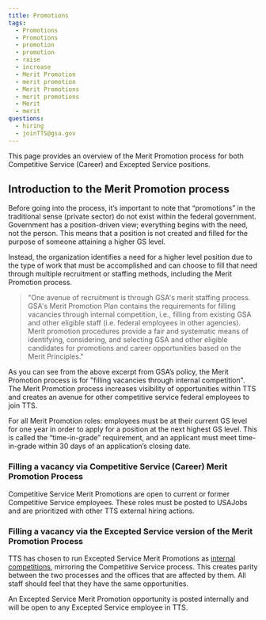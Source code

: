 ```yaml
---
title: Promotions
tags:
  - Promotions
  - Promotions
  - promotion
  - promotion
  - raise
  - increase
  - Merit Promotion
  - merit promotion
  - Merit Promotions
  - merit promotions
  - Merit
  - merit
questions:
  - hiring
  - joinTTS@gsa.gov
---
```


This page provides an overview of the Merit Promotion process for both Competitive Service (Career) and Excepted Service positions.

## Introduction to the Merit Promotion process

Before going into the process, it’s important to note that “promotions” in the traditional sense (private sector) do not exist within the federal government.
Government has a position-driven view; everything begins with the need, not the person. This means that a position is not created and filled for the purpose of someone attaining a higher GS level. 

Instead, the organization identifies a need for a higher level position due to the type of work that must be accomplished and can choose to fill that need through multiple recruitment or staffing methods, including the Merit Promotion process.

> "One avenue of recruitment is through GSA's merit staffing process. GSA's Merit Promotion Plan contains the requirements for filling vacancies through internal competition, i.e., filling from existing GSA and other eligible staff (i.e. federal employees in other agencies). Merit promotion procedures provide a fair and systematic means of identifying, considering, and selecting GSA and other eligible candidates for promotions and career opportunities based on the Merit Principles."

As you can see from the above excerpt from GSA’s policy, the Merit Promotion process is for "filling vacancies through internal competition". The Merit Promotion process increases visibility of opportunities within TTS and creates an avenue for other competitive service federal employees to join TTS.

For all Merit Promotion roles: employees must be at their current GS level for one year in order to apply for a position at the next highest GS level. This is called the “time-in-grade” requirement, and an applicant must meet time-in-grade within 30 days of an application’s closing date. 

### Filling a vacancy via Competitive Service (Career) Merit Promotion Process

Competitive Service Merit Promotions are open to current or former Competitive Service employees. These roles must be posted to USAJobs and are prioritized with other TTS external hiring actions.

### Filling a vacancy via the Excepted Service version of the Merit Promotion Process

TTS has chosen to run Excepted Service Merit Promotions as [internal competitions]({{site.baseurl}}/assignee-detail), mirroring the Competitive Service process. This creates parity between the two processes and the offices that are affected by them. All staff should feel that they have the same opportunities.

An Excepted Service Merit Promotion opportunity is posted internally and will be open to any Excepted Service employee in TTS. 
